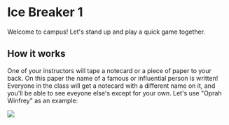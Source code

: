 # Ice Breaker 1

Welcome to campus! Let's stand up and play a quick game together.

## How it works

One of your instructors will tape a notecard or a piece of paper to your back. On this paper the name of a famous or influential person is written! Everyone in the class will get a notecard with a different name on it, and you'll be able to see eveyone else's except for your own. Let's use "Oprah Winfrey" as an example:

![](https://res.cloudinary.com/briezh/image/upload/v1583525713/notecard_ihradf.png)
